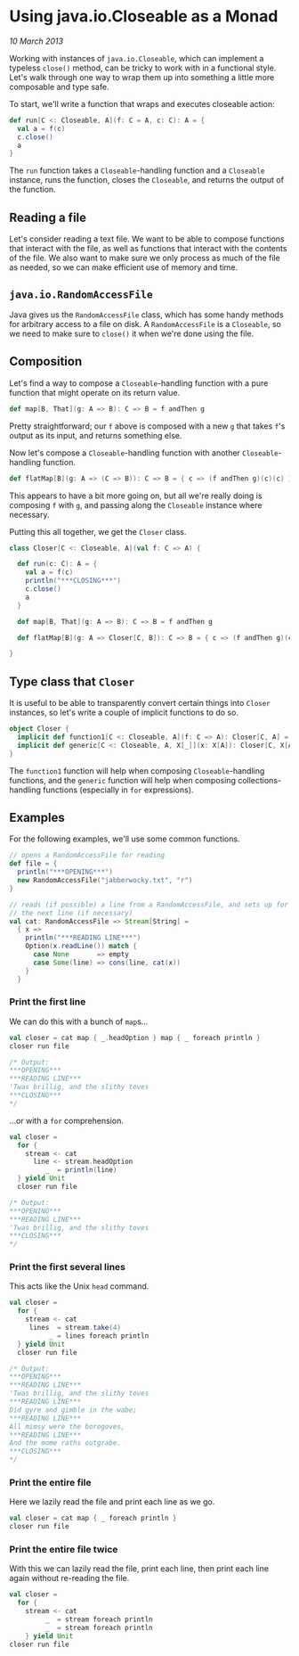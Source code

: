 # Using java.io.Closeable as a Monad

_10 March 2013_

Working with instances of `java.io.Closeable`, which can implement a typeless `close()` method, can be tricky to work with in a functional style.  Let's walk through one way to wrap them up into something a little more composable and type safe.

To start, we'll write a function that wraps and executes closeable action:

```scala
def run[C <: Closeable, A](f: C = A, c: C): A = {
  val a = f(c)
  c.close()
  a
}
```

The `run` function takes a `Closeable`-handling function and a `Closeable` instance, runs the function, closes the `Closeable`, and returns the output of the function.

## Reading a file

Let's consider reading a text file.  We want to be able to compose functions that interact with the file, as well as functions that interact with the contents of the file.  We also want to make sure we only process as much of the file as needed, so we can make efficient use of memory and time.

## `java.io.RandomAccessFile`

Java gives us the `RandomAccessFile` class, which has some handy methods for arbitrary access to a file on disk.  A `RandomAccessFile` is a `Closeable`, so we need to make sure to `close()` it when we're done using the file.

## Composition

Let's find a way to compose a `Closeable`-handling function with a pure function that might operate on its return value.

```scala
def map[B, That](g: A => B): C => B = f andThen g
```

Pretty straightforward; our `f` above is composed with a new `g` that takes `f`'s output as its input, and returns something else.

Now let's compose a `Closeable`-handling function with another `Closeable`-handling function.

```scala
def flatMap[B](g: A => (C => B)): C => B = { c => (f andThen g)(c)(c) }
```

This appears to have a bit more going on, but all we're really doing is composing `f` with `g`, and passing along the `Closeable` instance where necessary.

Putting this all together, we get the `Closer` class.

```scala
class Closer[C <: Closeable, A](val f: C => A) {            

  def run(c: C): A = {
    val a = f(c)
    println("***CLOSING***")
    c.close()
    a
  }

  def map[B, That](g: A => B): C => B = f andThen g

  def flatMap[B](g: A => Closer[C, B]): C => B = { c => (f andThen g)(c).f(c) }

}
```

## Type class that `Closer`

It is useful to be able to transparently convert certain things into `Closer` instances, so let's write a couple of implicit functions to do so.

```scala
object Closer {                                             
  implicit def function1[C <: Closeable, A](f: C => A): Closer[C, A] = new Closer(f)
  implicit def generic[C <: Closeable, A, X[_]](x: X[A]): Closer[C, X[A]] = new Closer(_ => x)
}
```

The `function1` function will help when composing `Closeable`-handling functions, and the `generic` function will help when composing collections-handling functions (especially in `for` expressions).

## Examples

For the following examples, we'll use some common functions.

```scala
// opens a RandomAccessFile for reading
def file = {
  println("***OPENING***")
  new RandomAccessFile("jabberwocky.txt", "r")
}

// reads (if possible) a line from a RandomAccessFile, and sets up for reading
// the next line (if necessary)
val cat: RandomAccessFile => Stream[String] =
  { x =>
    println("***READING LINE***")
    Option(x.readLine()) match {
      case None       => empty
      case Some(line) => cons(line, cat(x))
    }
  }
```

### Print the first line

We can do this with a bunch of `map`s...

```scala
val closer = cat map { _.headOption } map { _ foreach println }
closer run file

/* Output:
***OPENING***
***READING LINE***
'Twas brillig, and the slithy toves
***CLOSING***
*/
```

...or with a `for` comprehension.

```scala
val closer =
  for {
    stream <- cat
      line <- stream.headOption
         _  = println(line)
  } yield Unit
  closer run file

/* Output:
***OPENING***
***READING LINE***
'Twas brillig, and the slithy toves
***CLOSING***
*/
```

### Print the first several lines

This acts like the Unix `head` command.

```scala
val closer =
  for {
    stream <- cat
     lines  = stream.take(4)
          _ = lines foreach println
  } yield Unit
  closer run file

/* Output:
***OPENING***
***READING LINE***
'Twas brillig, and the slithy toves
***READING LINE***
Did gyre and gimble in the wabe;
***READING LINE***
All mimsy were the borogoves,
***READING LINE***
And the mome raths outgrabe.
***CLOSING***
*/
```

### Print the entire file

Here we lazily read the file and print each line as we go.

```scala
val closer = cat map { _ foreach println }
closer run file
```

### Print the entire file twice

With this we can lazily read the file, print each line, then print each line again without re-reading the file.

```scala
val closer =
  for {
    stream <- cat
         _  = stream foreach println
         _  = stream foreach println
    } yield Unit
closer run file
```
